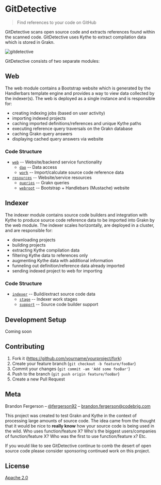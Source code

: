 # GitDetective
> Find references to your code on GitHub

GitDetective scans open source code and extracts references found within the scanned code.
GitDetective uses Kythe to extract compilation data which is stored in Grakn.

![gitdetective](https://i.imgur.com/mQiunuX.png)

GitDetective consists of two separate modules:

## Web

The web module contains a Bootstrap website which is generated by the Handlerbars template engine and provides a way to view data collected by the indexer(s). The web is deployed as a single instance and is responsible for:
- creating indexing jobs (based on user activity)
- importing indexed projects
- caching imported definitions/references and unique Kythe paths
- executing reference query traversals on the Grakn database
- caching Grakn query answers
- displaying cached query answers via website

### Code Structure

- [`web`](https://github.com/CodeBrig/GitDetective/tree/master/web/src/main/groovy/io/gitdetective/web) -- Website/backend service functionality
  - [`dao`](https://github.com/CodeBrig/GitDetective/tree/master/web/src/main/groovy/io/gitdetective/web/dao) -- Data access
  - [`work`](https://github.com/CodeBrig/GitDetective/tree/master/web/src/main/groovy/io/gitdetective/web/work) -- Import/calculate source code reference data
- [`resources`](https://github.com/CodeBrig/GitDetective/tree/master/web/src/main/resources) -- Website/service resources
  - [`queries`](https://github.com/CodeBrig/GitDetective/tree/master/web/src/main/resources/queries) -- Grakn queries
  - [`webroot`](https://github.com/CodeBrig/GitDetective/tree/master/web/src/main/resources/webroot) -- Bootstrap + Handlebars (Mustache) website

## Indexer

The indexer module contains source code builders and integration with Kythe to produce source code reference data to be imported into Grakn by the web module. The indexer scales horizontally, are deployed in a cluster, and are responsible for:
- downloading projects
- building projects
- extracting Kythe compilation data
- filtering Kythe data to references only
- augmenting Kythe data with additional information
- funneling out definition/reference data already imported
- sending indexed project to web for importing

### Code Structure

- [`indexer`](https://github.com/CodeBrig/GitDetective/tree/master/indexer/src/main/groovy/io/gitdetective/indexer) -- Build/extract source code data
  - [`stage`](https://github.com/CodeBrig/GitDetective/tree/master/indexer/src/main/groovy/io/gitdetective/indexer/stage) -- Indexer work stages
  - [`support`](https://github.com/CodeBrig/GitDetective/tree/master/indexer/src/main/groovy/io/gitdetective/indexer/support) -- Source code builder support

## Development Setup

Coming soon

## Contributing

1. Fork it (<https://github.com/yourname/yourproject/fork>)
2. Create your feature branch (`git checkout -b feature/fooBar`)
3. Commit your changes (`git commit -am 'Add some fooBar'`)
4. Push to the branch (`git push origin feature/fooBar`)
5. Create a new Pull Request

## Meta

Brandon Fergerson – [@fergerson92](https://twitter.com/fergerson92) – brandon.fergerson@codebrig.com

This project was created to test Grakn and Kythe in the context of processing large amounts of source code.
The idea came from the thought that it would be nice to **really know** how your source code is being used in the wild. Who uses function/feature X? Who's the biggest users/companies of function/feature X? Who was the first to use function/feature x? Etc.


If you would like to see GitDetective continue to comb the desert of open source code please consider sponsoring continued work on this project.

## License
[Apache 2.0](https://github.com/CodeBrig/GitDetective/LICENSE)

